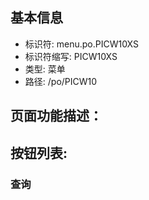 
## 基本信息

- 标识符: menu.po.PICW10XS
- 标识符缩写: PICW10XS
- 类型: 菜单
- 路径: /po/PICW10

## 页面功能描述：





## 按钮列表:


### 查询


